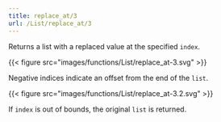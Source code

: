 ```yaml
---
title: replace_at/3
url: /List/replace_at/3
---
```



Returns a list with a replaced value at the specified `index`.

{{< figure src="images/functions/List/replace_at-3.svg" >}}

Negative indices indicate an offset from the end of the `list`.

{{< figure src="images/functions/List/replace_at-3.2.svg" >}}

If `index` is out of bounds, the original `list` is returned.
